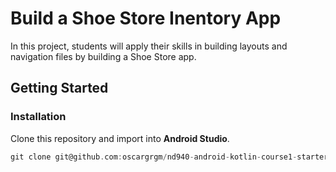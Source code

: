 # Build a Shoe Store Inentory App

In this project, students will apply their skills in building layouts and navigation files by building a Shoe Store app.

## Getting Started

### Installation

Clone this repository and import into **Android Studio**.

```groovy
git clone git@github.com:oscargrgm/nd940-android-kotlin-course1-starter.git
```
